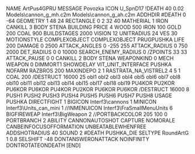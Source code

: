 NAME ArtPus4GPRU
MESSAGE Povozka
ICON U_SpnD17
!DEATH    40 0.02 Models\cannon_g_mh.c2m  Models\cannon_g_ah.c2m
ADDHDIR #DEATH 0 -64
GEOMETRY 1 48 24
RECTANGLE 0 2 32 40
MATHERIAL 1 IRON
CANKILL 3 BODY STENA BUILDING
PRICE 4  WOOD 500 IRON 100 GOLD 200 COAL 900
BUILDSTAGES 2000
VISION 12
UNITRADIUS 24
VES 30
MOTIONSTYLE COMPLEXOBJECT
COMPLEXOBJECT PRUGPUSHKA
LIFE     200
DAMAGE   0 2500
ATTACK_ANGLES 0 -255 255
ATTACK_RADIUS 0 750 2000
DET_RADIUS 0 0 10000
SEARCH_ENEMY_RADIUS 0
/ZPOINTS 33 33
ATTACK_PAUSE 0 0
CANKILL   2 BODY STENA
WEAPONKIND 0 MECH
WEAPON 0 DIMMORT1
SHOWDELAY
VIT_UNIT_INTERFACE PUSHKA
NOFARM
RAZBROS 200
MAXINDEPO 2 1
RASTRATA_NA_VISTREL2 4 5 1 COAL 200
/DESTRUCT 16000 25 obl1 obl2 obl3 obl4 obl5 obl6 obl7 obl8 obl10 obl11 obl12 obl13 obl14 obl15 obl17 obl18 obl19 PU4KOR PU2KOR PU6KOR PU6KOR PU4KOR PU2KOR PU6KOR PU6KOR
/DESTRUCT 16000 8 PUSH1 PUSH2 PUSH3 PUSH4 PUSH5 PUSH6 PUSH7 PUSH8
USAGE PUSHKA
DIRECTFIGHT 1
BIGICON Interf3\cannons 1
MINICON Interf3\Units_can_mini 1
//INMENUICON Interf3\FraSmallMenuUnits 6
BIGFIREWEAP Interf3\BigWeapon 2
//PORTBACKCOLOR 205 100 0
PORTBRANCH 2
ABILITY CANNONAUTOSHOT
CAPTURE
NOMORALE
CANBEINFOCUSOFFORMATION
UNBEATABLEWHENFREE
ADDSHOTRADIUS 40
SOUND 2 #DEATH PUSHKA_DIE
SELTYPE RoundArtG 1 0.8
SELSHIFT -48
DONTANSWERONATTACK
NOINFINITY
DONTROTATEONDEATH
[END]
